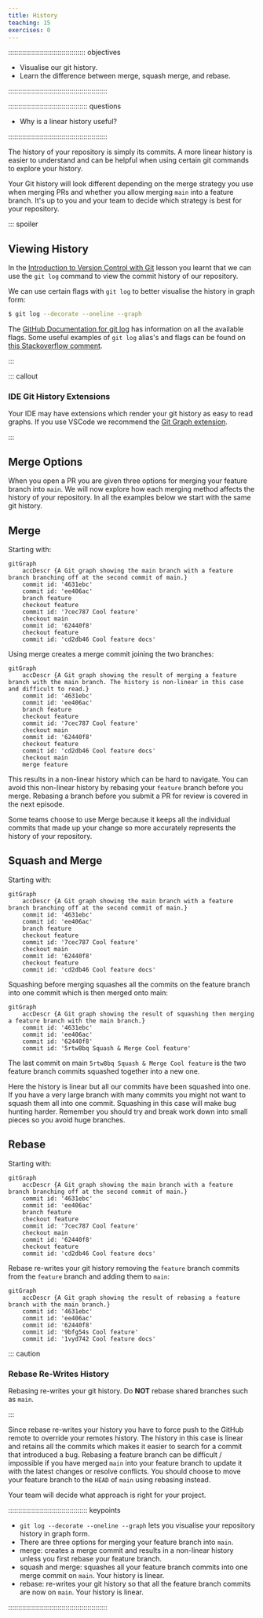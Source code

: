 ```yaml
---
title: History
teaching: 15
exercises: 0
---
```


::::::::::::::::::::::::::::::::::::::: objectives

- Visualise our git history.
- Learn the difference between merge, squash merge, and rebase.

::::::::::::::::::::::::::::::::::::::::::::::::::

:::::::::::::::::::::::::::::::::::::::: questions

- Why is a linear history useful?

::::::::::::::::::::::::::::::::::::::::::::::::::

The history of your repository is simply
its commits.
A more linear history is easier to understand
and can be helpful when using certain git
commands to explore your history.

Your Git history will look different depending on the merge
strategy you use when merging PRs
and whether you allow merging `main` into a feature branch.
It's up to you and your team to decide which strategy is
best for your repository.

::: spoiler

## Viewing History

In the [Introduction to Version Control
with Git](metoffice.github.io/git-novice/05-history.html) lesson you learnt that we can use the
`git log` command to view the commit history
of our repository.

We can use certain flags with `git log` to better
visualise the history in graph form:

```bash
$ git log --decorate --oneline --graph
```

The [GitHub Documentation for git log](https://git-scm.com/docs/git-log) has information on all the available flags.
Some useful examples of `git log` alias's  and flags can be found on
[this Stackoverflow comment](https://stackoverflow.com/questions/1838873/visualizing-branch-topology-in-git/34467298#34467298).

:::

::: callout

### IDE Git History Extensions

Your IDE may have extensions which render your
git history as easy to read graphs.
If you use VSCode we recommend the [Git Graph extension](https://marketplace.visualstudio.com/items?itemName=mhutchie.git-graph).

:::

## Merge Options

When you open a PR you are given
three options for merging your feature
branch into `main`.
We will now explore how each merging method
affects the history of your repository.
In all the examples below we start with the same git history.

## Merge

Starting with:

```mermaid
gitGraph
    accDescr {A Git graph showing the main branch with a feature branch branching off at the second commit of main.}
    commit id: '4631ebc'
    commit id: 'ee406ac'
    branch feature
    checkout feature
    commit id: '7cec787 Cool feature'
    checkout main
    commit id: '62440f8'
    checkout feature
    commit id: 'cd2db46 Cool feature docs'
```

Using merge creates a merge commit joining
the two branches:

```mermaid
gitGraph
    accDescr {A Git graph showing the result of merging a feature branch with the main branch. The history is non-linear in this case and difficult to read.}
    commit id: '4631ebc'
    commit id: 'ee406ac'
    branch feature
    checkout feature
    commit id: '7cec787 Cool feature'
    checkout main
    commit id: '62440f8'
    checkout feature
    commit id: 'cd2db46 Cool feature docs'
    checkout main
    merge feature
```

This results in a non-linear history which
can be hard to navigate.
You can avoid this non-linear history by rebasing
your `feature` branch before you merge.
Rebasing a branch before you submit a PR for
review is covered in the next episode.

Some teams choose to use Merge because it
keeps all the individual commits that made
up your change so more accurately represents
the history of your repository.

## Squash and Merge

Starting with:

```mermaid
gitGraph
    accDescr {A Git graph showing the main branch with a feature branch branching off at the second commit of main.}
    commit id: '4631ebc'
    commit id: 'ee406ac'
    branch feature
    checkout feature
    commit id: '7cec787 Cool feature'
    checkout main
    commit id: '62440f8'
    checkout feature
    commit id: 'cd2db46 Cool feature docs'
```

Squashing before merging squashes all the
commits on the feature branch into one
commit which is then merged onto main:

```mermaid
gitGraph
    accDescr {A Git graph showing the result of squashing then merging a feature branch with the main branch.}
    commit id: '4631ebc'
    commit id: 'ee406ac'
    commit id: '62440f8'
    commit id: '5rtw8bq Squash & Merge Cool feature'
```

The last commit on main `5rtw8bq Squash & Merge Cool feature`
is the two feature branch commits squashed
together into a new one.

Here the history is linear but all our commits
have been squashed into one.
If you have a very large branch with many commits
you might not want to squash them all into one commit.
Squashing in this case will make bug hunting harder.
Remember you should try and break work down into
small pieces so you avoid huge branches.

## Rebase

Starting with:

```mermaid
gitGraph
    accDescr {A Git graph showing the main branch with a feature branch branching off at the second commit of main.}
    commit id: '4631ebc'
    commit id: 'ee406ac'
    branch feature
    checkout feature
    commit id: '7cec787 Cool feature'
    checkout main
    commit id: '62440f8'
    checkout feature
    commit id: 'cd2db46 Cool feature docs'
```

Rebase re-writes your git history removing
the `feature` branch commits from the `feature`
branch and adding them to `main`:

```mermaid
gitGraph
    accDescr {A Git graph showing the result of rebasing a feature branch with the main branch.}
    commit id: '4631ebc'
    commit id: 'ee406ac'
    commit id: '62440f8'
    commit id: '9bfg54s Cool feature'
    commit id: '1vyd742 Cool feature docs'
```

::: caution

### Rebase Re-Writes History

Rebasing re-writes your git history.
Do **NOT** rebase shared branches such as `main`.

:::

Since rebase re-writes your history you have to force
push to the GitHub remote to override your remotes history.
The history in this case is linear and retains all
the commits which makes it easier to search for
a commit that introduced a bug.
Rebasing a feature branch can be difficult / impossible if you have
merged `main` into your feature branch to update it
with the latest changes or resolve conflicts.
You should choose to move your feature branch to the `HEAD` of
`main` using rebasing instead.

Your team will decide what approach is right
for your project.

:::::::::::::::::::::::::::::::::::::::: keypoints

- `git log --decorate --oneline --graph` lets you visualise your repository history in graph form.
- There are three options for merging your feature
branch into `main`.
- merge: creates a merge commit and results in a non-linear history unless you first rebase your feature branch.
- squash and merge: squashes all your feature branch commits into one merge commit on `main`. Your history is linear.
- rebase: re-writes your git history so that all the feature branch commits are now on `main`. Your history is linear.

::::::::::::::::::::::::::::::::::::::::::::::::::
